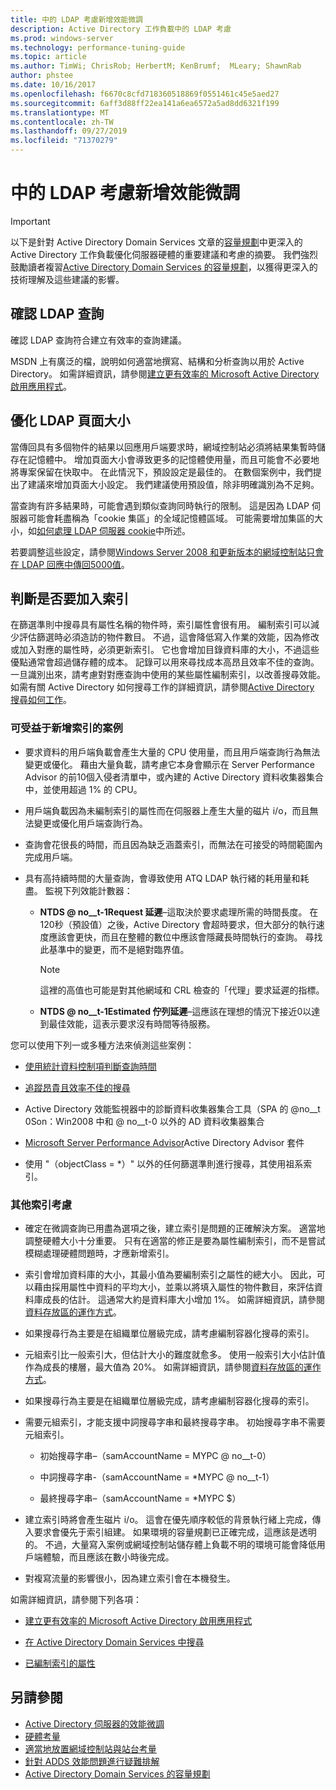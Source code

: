 ```yaml
---
title: 中的 LDAP 考慮新增效能微調
description: Active Directory 工作負載中的 LDAP 考慮
ms.prod: windows-server
ms.technology: performance-tuning-guide
ms.topic: article
ms.author: TimWi; ChrisRob; HerbertM; KenBrumf;  MLeary; ShawnRab
author: phstee
ms.date: 10/16/2017
ms.openlocfilehash: f6670c8cfd718360518869f0551461c45e5aed27
ms.sourcegitcommit: 6aff3d88ff22ea141a6ea6572a5ad8dd6321f199
ms.translationtype: MT
ms.contentlocale: zh-TW
ms.lasthandoff: 09/27/2019
ms.locfileid: "71370279"
---
```

# <a name="ldap-considerations-in-adds-performance-tuning"></a>中的 LDAP 考慮新增效能微調

> [!IMPORTANT]
> 以下是針對 Active Directory Domain Services 文章的[容量規劃](https://go.microsoft.com/fwlink/?LinkId=324566)中更深入的 Active Directory 工作負載優化伺服器硬體的重要建議和考慮的摘要。 我們強烈鼓勵讀者複習[Active Directory Domain Services 的容量規劃](https://go.microsoft.com/fwlink/?LinkId=324566)，以獲得更深入的技術理解及這些建議的影響。

## <a name="verify-ldap-queries"></a>確認 LDAP 查詢

確認 LDAP 查詢符合建立有效率的查詢建議。

MSDN 上有廣泛的檔，說明如何適當地撰寫、結構和分析查詢以用於 Active Directory。 如需詳細資訊，請參閱[建立更有效率的 Microsoft Active Directory 啟用應用程式](https://msdn.microsoft.com/library/ms808539.aspx)。

## <a name="optimize-ldap-page-sizes"></a>優化 LDAP 頁面大小

當傳回具有多個物件的結果以回應用戶端要求時，網域控制站必須將結果集暫時儲存在記憶體中。 增加頁面大小會導致更多的記憶體使用量，而且可能會不必要地將專案保留在快取中。 在此情況下，預設設定是最佳的。 在數個案例中，我們提出了建議來增加頁面大小設定。 我們建議使用預設值，除非明確識別為不足夠。

當查詢有許多結果時，可能會遇到類似查詢同時執行的限制。  這是因為 LDAP 伺服器可能會耗盡稱為「cookie 集區」的全域記憶體區域。  可能需要增加集區的大小，如[如何處理 LDAP 伺服器 cookie](https://technet.microsoft.com/windows-server-docs/identity/ad-ds/manage/how-ldap-server-cookies-are-handled)中所述。

若要調整這些設定，請參閱[Windows Server 2008 和更新版本的網域控制站只會在 LDAP 回應中傳回5000值](https://support.microsoft.com/kb/2009267)。

## <a name="determine-whether-to-add-indices"></a>判斷是否要加入索引

在篩選準則中搜尋具有屬性名稱的物件時，索引屬性會很有用。 編制索引可以減少評估篩選時必須造訪的物件數目。 不過，這會降低寫入作業的效能，因為修改或加入對應的屬性時，必須更新索引。 它也會增加目錄資料庫的大小，不過這些優點通常會超過儲存體的成本。 記錄可以用來尋找成本高昂且效率不佳的查詢。 一旦識別出來，請考慮對對應查詢中使用的某些屬性編制索引，以改善搜尋效能。 如需有關 Active Directory 如何搜尋工作的詳細資訊，請參閱[Active Directory 搜尋如何工作](https://technet.microsoft.com/library/cc755809.aspx)。

### <a name="scenarios-that-benefit-in-adding-indices"></a>可受益于新增索引的案例

-   要求資料的用戶端負載會產生大量的 CPU 使用量，而且用戶端查詢行為無法變更或優化。 藉由大量負載，請考慮它本身會顯示在 Server Performance Advisor 的前10個入侵者清單中，或內建的 Active Directory 資料收集器集合中，並使用超過 1% 的 CPU。

-   用戶端負載因為未編制索引的屬性而在伺服器上產生大量的磁片 i/o，而且無法變更或優化用戶端查詢行為。

-   查詢會花很長的時間，而且因為缺乏涵蓋索引，而無法在可接受的時間範圍內完成用戶端。

- 具有高持續時間的大量查詢，會導致使用 ATQ LDAP 執行緒的耗用量和耗盡。 監視下列效能計數器：

    - **NTDS @ no__t-1Request 延遲**–這取決於要求處理所需的時間長度。 在120秒（預設值）之後，Active Directory 會超時要求，但大部分的執行速度應該會更快，而且在整體的數位中應該會隱藏長時間執行的查詢。 尋找此基準中的變更，而不是絕對臨界值。

        > [!NOTE]
        > 這裡的高值也可能是對其他網域和 CRL 檢查的「代理」要求延遲的指標。

    - **NTDS @ no__t-1Estimated 佇列延遲**–這應該在理想的情況下接近0以達到最佳效能，這表示要求沒有時間等待服務。

您可以使用下列一或多種方法來偵測這些案例：

-   [使用統計資料控制項判斷查詢時間](https://msdn.microsoft.com/library/ms808539.aspx)

-   [追蹤昂貴且效率不佳的搜尋](https://msdn.microsoft.com/library/ms808539.aspx)

-   Active Directory 效能監視器中的診斷資料收集器集合工具（SPA 的 @no__t 0Son：Win2008 中和 @ no__t-0 以外的 AD 資料收集器集合

-   [Microsoft Server Performance Advisor](../../../server-performance-advisor/microsoft-server-performance-advisor.md)Active Directory Advisor 套件

-   使用 "（objectClass = \*）" 以外的任何篩選準則進行搜尋，其使用祖系索引。

### <a name="other-index-considerations"></a>其他索引考慮

-   確定在微調查詢已用盡為選項之後，建立索引是問題的正確解決方案。 適當地調整硬體大小十分重要。 只有在適當的修正是要為屬性編制索引，而不是嘗試模糊處理硬體問題時，才應新增索引。

-   索引會增加資料庫的大小，其最小值為要編制索引之屬性的總大小。 因此，可以藉由採用屬性中資料的平均大小，並乘以將填入屬性的物件數目，來評估資料庫成長的估計。 這通常大約是資料庫大小增加 1%。 如需詳細資訊，請參閱[資料存放區的運作方式](https://technet.microsoft.com/library/cc772829.aspx)。

-   如果搜尋行為主要是在組織單位層級完成，請考慮編制容器化搜尋的索引。

-   元組索引比一般索引大，但估計大小的難度就愈多。 使用一般索引大小估計值作為成長的樓層，最大值為 20%。 如需詳細資訊，請參閱[資料存放區的運作方式](https://technet.microsoft.com/library/cc772829.aspx)。

-   如果搜尋行為主要是在組織單位層級完成，請考慮編制容器化搜尋的索引。

-   需要元組索引，才能支援中詞搜尋字串和最終搜尋字串。 初始搜尋字串不需要元組索引。

    -   初始搜尋字串–（samAccountName = MYPC @ no__t-0）

    -   中詞搜尋字串-（samAccountName = \*MYPC @ no__t-1）

    -   最終搜尋字串–（samAccountName = \*MYPC $）

-   建立索引時將會產生磁片 i/o。 這會在優先順序較低的背景執行緒上完成，傳入要求會優先于索引組建。 如果環境的容量規劃已正確完成，這應該是透明的。 不過，大量寫入案例或網域控制站儲存體上負載不明的環境可能會降低用戶端體驗，而且應該在數小時後完成。

-   對複寫流量的影響很小，因為建立索引會在本機發生。

如需詳細資訊，請參閱下列各項：

-   [建立更有效率的 Microsoft Active Directory 啟用應用程式](https://msdn.microsoft.com/library/ms808539.aspx)

-   [在 Active Directory Domain Services 中搜尋](https://msdn.microsoft.com/library/aa746427.aspx)

-   [已編制索引的屬性](https://msdn.microsoft.com/library/windows/desktop/ms677112.aspx)

## <a name="see-also"></a>另請參閱

- [Active Directory 伺服器的效能微調](index.md)
- [硬體考量](hardware-considerations.md)
- [適當地放置網域控制站與站台考量](site-definition-considerations.md)
- [針對 ADDS 效能問題進行疑難排解](troubleshoot.md) 
- [Active Directory Domain Services 的容量規劃](https://go.microsoft.com/fwlink/?LinkId=324566)